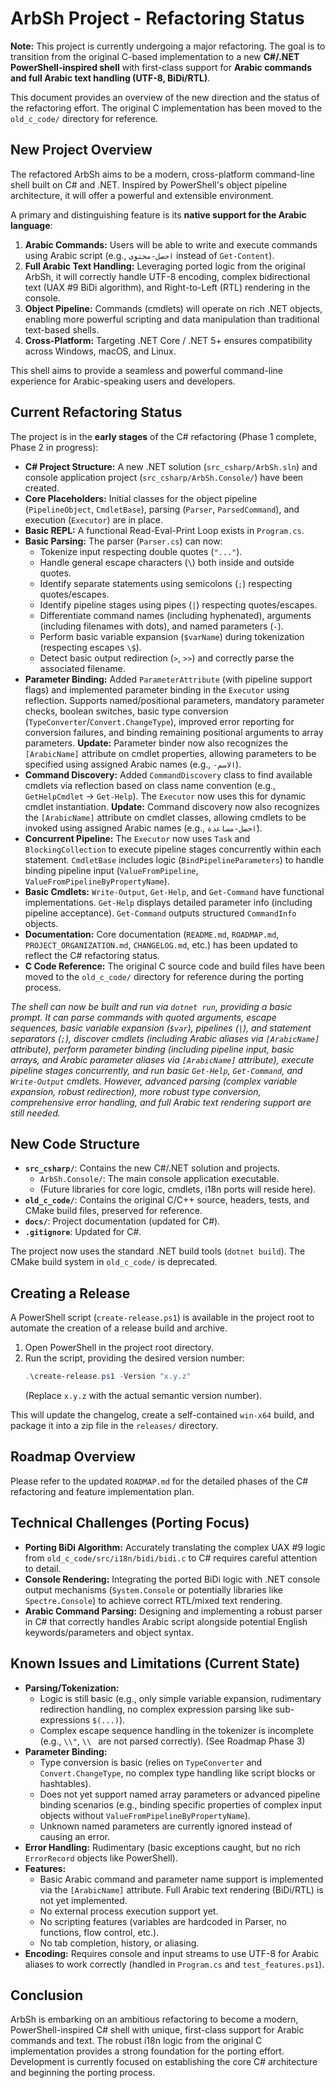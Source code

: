 # ArbSh Project - Refactoring Status

**Note:** This project is currently undergoing a major refactoring. The goal is to transition from the original C-based implementation to a new **C#/.NET PowerShell-inspired shell** with first-class support for **Arabic commands and full Arabic text handling (UTF-8, BiDi/RTL)**.

This document provides an overview of the new direction and the status of the refactoring effort. The original C implementation has been moved to the `old_c_code/` directory for reference.

## New Project Overview

The refactored ArbSh aims to be a modern, cross-platform command-line shell built on C# and .NET. Inspired by PowerShell's object pipeline architecture, it will offer a powerful and extensible environment.

A primary and distinguishing feature is its **native support for the Arabic language**:

1.  **Arabic Commands:** Users will be able to write and execute commands using Arabic script (e.g., `احصل-محتوى` instead of `Get-Content`).
2.  **Full Arabic Text Handling:** Leveraging ported logic from the original ArbSh, it will correctly handle UTF-8 encoding, complex bidirectional text (UAX #9 BiDi algorithm), and Right-to-Left (RTL) rendering in the console.
3.  **Object Pipeline:** Commands (cmdlets) will operate on rich .NET objects, enabling more powerful scripting and data manipulation than traditional text-based shells.
4.  **Cross-Platform:** Targeting .NET Core / .NET 5+ ensures compatibility across Windows, macOS, and Linux.

This shell aims to provide a seamless and powerful command-line experience for Arabic-speaking users and developers.

## Current Refactoring Status

The project is in the **early stages** of the C# refactoring (Phase 1 complete, Phase 2 in progress):

-   **C# Project Structure:** A new .NET solution (`src_csharp/ArbSh.sln`) and console application project (`src_csharp/ArbSh.Console/`) have been created.
-   **Core Placeholders:** Initial classes for the object pipeline (`PipelineObject`, `CmdletBase`), parsing (`Parser`, `ParsedCommand`), and execution (`Executor`) are in place.
-   **Basic REPL:** A functional Read-Eval-Print Loop exists in `Program.cs`.
-   **Basic Parsing:** The parser (`Parser.cs`) can now:
    -   Tokenize input respecting double quotes (`"..."`).
    -   Handle general escape characters (`\`) both inside and outside quotes.
    -   Identify separate statements using semicolons (`;`) respecting quotes/escapes.
    -   Identify pipeline stages using pipes (`|`) respecting quotes/escapes.
    -   Differentiate command names (including hyphenated), arguments (including filenames with dots), and named parameters (`-`).
    -   Perform basic variable expansion (`$varName`) during tokenization (respecting escapes `\$`).
    -   Detect basic output redirection (`>`, `>>`) and correctly parse the associated filename.
-   **Parameter Binding:** Added `ParameterAttribute` (with pipeline support flags) and implemented parameter binding in the `Executor` using reflection. Supports named/positional parameters, mandatory parameter checks, boolean switches, basic type conversion (`TypeConverter`/`Convert.ChangeType`), improved error reporting for conversion failures, and binding remaining positional arguments to array parameters. **Update:** Parameter binder now also recognizes the `[ArabicName]` attribute on cmdlet properties, allowing parameters to be specified using assigned Arabic names (e.g., `-الاسم`).
-   **Command Discovery:** Added `CommandDiscovery` class to find available cmdlets via reflection based on class name convention (e.g., `GetHelpCmdlet` -> `Get-Help`). The `Executor` now uses this for dynamic cmdlet instantiation. **Update:** Command discovery now also recognizes the `[ArabicName]` attribute on cmdlet classes, allowing cmdlets to be invoked using assigned Arabic names (e.g., `احصل-مساعدة`).
-   **Concurrent Pipeline:** The `Executor` now uses `Task` and `BlockingCollection` to execute pipeline stages concurrently within each statement. `CmdletBase` includes logic (`BindPipelineParameters`) to handle binding pipeline input (`ValueFromPipeline`, `ValueFromPipelineByPropertyName`).
-   **Basic Cmdlets:** `Write-Output`, `Get-Help`, and `Get-Command` have functional implementations. `Get-Help` displays detailed parameter info (including pipeline acceptance). `Get-Command` outputs structured `CommandInfo` objects.
-   **Documentation:** Core documentation (`README.md`, `ROADMAP.md`, `PROJECT_ORGANIZATION.md`, `CHANGELOG.md`, etc.) has been updated to reflect the C# refactoring status.
-   **C Code Reference:** The original C source code and build files have been moved to the `old_c_code/` directory for reference during the porting process.

*The shell can now be built and run via `dotnet run`, providing a basic prompt. It can parse commands with quoted arguments, escape sequences, basic variable expansion (`$var`), pipelines (`|`), and statement separators (`;`), discover cmdlets (including Arabic aliases via `[ArabicName]` attribute), perform parameter binding (including pipeline input, basic arrays, and Arabic parameter aliases via `[ArabicName]` attribute), execute pipeline stages concurrently, and run basic `Get-Help`, `Get-Command`, and `Write-Output` cmdlets. However, advanced parsing (complex variable expansion, robust redirection), more robust type conversion, comprehensive error handling, and full Arabic text rendering support are still needed.*

## New Code Structure

-   **`src_csharp/`**: Contains the new C#/.NET solution and projects.
    -   `ArbSh.Console/`: The main console application executable.
    -   (Future libraries for core logic, cmdlets, i18n ports will reside here).
-   **`old_c_code/`**: Contains the original C/C++ source, headers, tests, and CMake build files, preserved for reference.
-   **`docs/`**: Project documentation (updated for C#).
-   **`.gitignore`**: Updated for C#.

The project now uses the standard .NET build tools (`dotnet build`). The CMake build system in `old_c_code/` is deprecated.

## Creating a Release

A PowerShell script (`create-release.ps1`) is available in the project root to automate the creation of a release build and archive.

1.  Open PowerShell in the project root directory.
2.  Run the script, providing the desired version number:
    ```powershell
    .\create-release.ps1 -Version "x.y.z"
    ```
    (Replace `x.y.z` with the actual semantic version number).

This will update the changelog, create a self-contained `win-x64` build, and package it into a zip file in the `releases/` directory.

## Roadmap Overview

Please refer to the updated `ROADMAP.md` for the detailed phases of the C# refactoring and feature implementation plan.

## Technical Challenges (Porting Focus)

-   **Porting BiDi Algorithm:** Accurately translating the complex UAX #9 logic from `old_c_code/src/i18n/bidi/bidi.c` to C# requires careful attention to detail.
-   **Console Rendering:** Integrating the ported BiDi logic with .NET console output mechanisms (`System.Console` or potentially libraries like `Spectre.Console`) to achieve correct RTL/mixed text rendering.
-   **Arabic Command Parsing:** Designing and implementing a robust parser in C# that correctly handles Arabic script alongside potential English keywords/parameters and object syntax.

## Known Issues and Limitations (Current State)

-   **Parsing/Tokenization:**
    -   Logic is still basic (e.g., only simple variable expansion, rudimentary redirection handling, no complex expression parsing like sub-expressions `$(...)`).
    -   Complex escape sequence handling in the tokenizer is incomplete (e.g., `\\"`, `\\ ` are not parsed correctly). (See Roadmap Phase 3)
-   **Parameter Binding:**
    -   Type conversion is basic (relies on `TypeConverter` and `Convert.ChangeType`, no complex type handling like script blocks or hashtables).
    -   Does not yet support named array parameters or advanced pipeline binding scenarios (e.g., binding specific properties of complex input objects without `ValueFromPipelineByPropertyName`).
    -   Unknown named parameters are currently ignored instead of causing an error.
-   **Error Handling:** Rudimentary (basic exceptions caught, but no rich `ErrorRecord` objects like PowerShell).
-   **Features:**
    -   Basic Arabic command and parameter name support is implemented via the `[ArabicName]` attribute. Full Arabic text rendering (BiDi/RTL) is not yet implemented.
    -   No external process execution support yet.
    -   No scripting features (variables are hardcoded in Parser, no functions, flow control, etc.).
    -   No tab completion, history, or aliasing.
-   **Encoding:** Requires console and input streams to use UTF-8 for Arabic aliases to work correctly (handled in `Program.cs` and `test_features.ps1`).

## Conclusion

ArbSh is embarking on an ambitious refactoring to become a modern, PowerShell-inspired C# shell with unique, first-class support for Arabic commands and text. The robust i18n logic from the original C implementation provides a strong foundation for the porting effort. Development is currently focused on establishing the core C# architecture and beginning the porting process.
